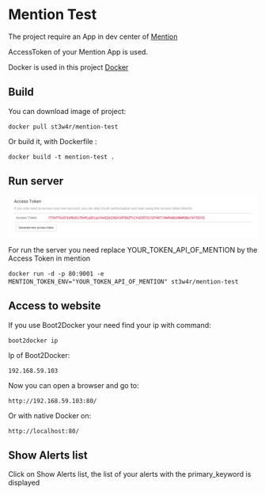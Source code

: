 # Mention Test
The project require an App in dev center of [Mention](https://dev.mention.com)

AccessToken of your Mention App is used.

Docker is used in this project [Docker](https://www.docker.com/)

## Build

You can download image of project:

    docker pull st3w4r/mention-test

Or build it, with Dockerfile :

    docker build -t mention-test .

## Run server

![Access Token Mention](https://raw.githubusercontent.com/st3w4r/mention-test/resources/Mention_Access_Token.png)

For run the server you need replace YOUR_TOKEN_API_OF_MENTION by the Access Token in mention

    docker run -d -p 80:9001 -e MENTION_TOKEN_ENV="YOUR_TOKEN_API_OF_MENTION" st3w4r/mention-test

## Access to website

If you use Boot2Docker your need find your ip with command:

    boot2docker ip

Ip of Boot2Docker:

    192.168.59.103

Now you can open a browser and go to:

    http://192.168.59.103:80/

Or with native Docker on:

    http://localhost:80/

## Show Alerts list

Click on Show Alerts list, the list of your alerts with the primary_keyword is displayed
